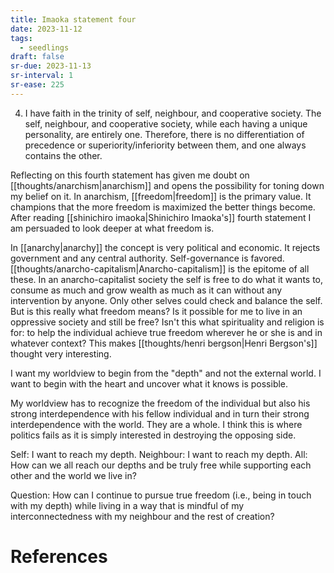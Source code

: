```yaml
---
title: Imaoka statement four
date: 2023-11-12
tags:
  - seedlings
draft: false
sr-due: 2023-11-13
sr-interval: 1
sr-ease: 225
---
```

4. I have faith in the trinity of self, neighbour, and cooperative society. The self, neighbour, and cooperative society, while each having a unique personality, are entirely one. Therefore, there is no differentiation of precedence or superiority/inferiority between them, and one always contains the other.

Reflecting on this fourth statement has given me doubt on [[thoughts/anarchism|anarchism]] and opens the possibility for toning down my belief on it. In anarchism, [[freedom|freedom]] is the primary value. It champions that the more freedom is maximized the better things become. After reading [[shinichiro imaoka|Shinichiro Imaoka's]] fourth statement I am persuaded to look deeper at what freedom is.

In [[anarchy|anarchy]] the concept is very political and economic. It rejects government and any central authority. Self-governance is favored. [[thoughts/anarcho-capitalism|Anarcho-capitalism]] is the epitome of all these. In an anarcho-capitalist society the self is free to do what it wants to, consume as much and grow wealth as much as it can without any intervention by anyone. Only other selves could check and balance the self. But is this really what freedom means? Is it possible for me to live in an oppressive society and still be free? Isn't this what spirituality and religion is for: to help the individual achieve true freedom wherever he or she is and in whatever context? This makes [[thoughts/henri bergson|Henri Bergson's]] thought very interesting.

I want my worldview to begin from the "depth" and not the external world. I want to begin with the heart and uncover what it knows is possible.

My worldview has to recognize the freedom of the individual but also his strong interdependence with his fellow individual and in turn their strong interdependence with the world. They are a whole. I think this is where politics fails as it is simply interested in destroying the opposing side.

Self: I want to reach my depth.
Neighbour: I want to reach my depth.
All: How can we all reach our depths and be truly free while supporting each other and the world we live in?

Question: How can I continue to pursue true freedom (i.e., being in touch with my depth) while living in a way that is mindful of my interconnectedness with my neighbour and the rest of creation?

# References